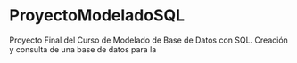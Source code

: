 # ProyectoModeladoSQL
Proyecto Final del Curso de Modelado de Base de Datos con SQL. Creación y consulta de una base de datos para la 
